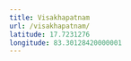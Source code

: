 ```yaml
---
title: Visakhapatnam
url: /visakhapatnam/
latitude: 17.7231276
longitude: 83.30128420000001
---
```

